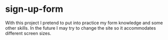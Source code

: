# sign-up-form
With this project I pretend to put into practice my form knowledge and some other skills.
In the future I may try to change the site so it accommodates different screen sizes.